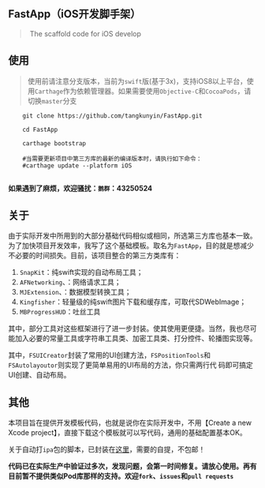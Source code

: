 ## FastApp（iOS开发脚手架）

> ​	The scaffold code for iOS develop 


## 使用
 
> 使用前请注意分支版本，当前为`swift`版(基于3x)，支持iOS8以上平台，使用`Carthage`作为依赖管理器。如果需要使用`Objective-C`和`CocoaPods`，请切换`master`分支

```shell
	git clone https://github.com/tangkunyin/FastApp.git

	cd FastApp
	
	carthage bootstrap
	
	#当需要更新项目中第三方库的最新的编译版本时，请执行如下命令：
	#carthage update --platform iOS
	
```

**如果遇到了麻烦，欢迎骚扰：`鹅群`：43250524**

## 关于

由于实际开发中所用到的大部分基础代码相似或相同，所选第三方库也基本一致。为了加快项目开发效率，我写了这个基础模板。取名为`FastApp`，目的就是想减少不必要的时间损失。目前，该项目整合的第三方类库有：
1. `SnapKit`：纯swift实现的自动布局工具；
2. `AFNetworking`、：网络请求工具；
3. `MJExtension`、：数据模型转换工具；
4. `Kingfisher`：轻量级的纯swift图片下载和缓存库，可取代SDWebImage；
5. `MBProgressHUD`：吐丝工具

其中，部分工具对这些框架进行了进一步封装。使其使用更便捷。当然，我也尽可能加入必要的常量工具或字符串工具类、加密工具类、打分控件、轮播图实现等。

其中，`FSUICreator`封装了常用的UI创建方法，`FSPositionTools`和`FSAutolayoutor`则实现了更简单易用的UI布局的方法，你只需两行代 码即可搞定UI创建、自动布局。

## 其他

本项目旨在提供开发模板代码，也就是说你在实际开发中，不用【Create a new Xcode project】，直接下载这个模板就可以写代码，通用的基础配置基本OK。

关于自动打`ipa`包的脚本，已封装在[这里](https://github.com/tangkunyin/DevShell)，需要的自提，不包邮！

**代码已在实际生产中验证过多次，发现问题，会第一时间修复。请放心使用。再有目前暂不提供类似Pod库那样的支持。欢迎`fork`、`issues`和`pull requests`**



